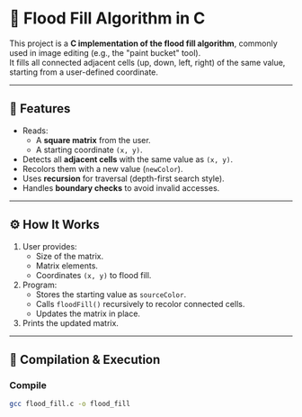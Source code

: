 # 🎨 Flood Fill Algorithm in C

This project is a **C implementation of the flood fill algorithm**, commonly used in image editing (e.g., the "paint bucket" tool).  
It fills all connected adjacent cells (up, down, left, right) of the same value, starting from a user-defined coordinate.

---

## 📌 Features
- Reads:
  - A **square matrix** from the user.
  - A starting coordinate `(x, y)`.
- Detects all **adjacent cells** with the same value as `(x, y)`.
- Recolors them with a new value (`newColor`).
- Uses **recursion** for traversal (depth-first search style).
- Handles **boundary checks** to avoid invalid accesses.

---

## ⚙️ How It Works
1. User provides:
   - Size of the matrix.
   - Matrix elements.
   - Coordinates `(x, y)` to flood fill.
2. Program:
   - Stores the starting value as `sourceColor`.
   - Calls `floodFill()` recursively to recolor connected cells.
   - Updates the matrix in place.
3. Prints the updated matrix.

---

## 🚀 Compilation & Execution

### Compile
```bash
gcc flood_fill.c -o flood_fill
